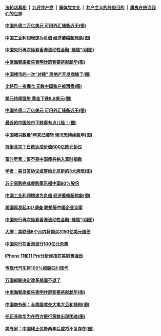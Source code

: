 ####  [法轮功真相](../../../../basic/blob/master/README.md?t=09280552) &nbsp;|&nbsp; [九评共产党](../../../../9ping.md/blob/master/README.md?t=09280552) &nbsp;|&nbsp; [解体党文化](../../../../jtdwh.md/blob/master/README.md?t=09280552)  &nbsp;|&nbsp; [共产主义的终极目的](../../../../gczydzjmd.md/blob/master/README.md?t=09280552) &nbsp;|&nbsp; [魔鬼在统治我们的世界](../../../../mgztzwmdsj.md/blob/master/README.md?t=09280552) 

#### [中国外债二万亿美元 可用外汇储备近无(图)](../pages/p5/908744.md?t=09280552) 

#### [中国工业利润增速为负值 经济萎缩超想象(图)](../pages/p5/908719.md?t=09280552) 

#### [中国央行再次抽紧香港流动性金融“维稳”(组图)](../pages/p5/908709.md?t=09280552) 

#### [中南海智库报告表明炒房客要逃就趁早(图)](../pages/p5/908588.md?t=09280552) 

#### [中国楼市的一次“对赌” 房地产开发商输了(图)](../pages/p5/908617.md?t=09280552) 

#### [比特币一夜爆仓 无数中国账户被清零(图)](../pages/p5/908611.md?t=09280552) 

#### [美元持续强势 黄金下跌8.8美元(图)](../pages/p5/908779.md?t=09280552) 

#### [中国外债二万亿美元 可用外汇储备近无(图)](../pages/p5/908744.md?t=09280552) 

#### [最近的中国股市下跌得有点儿怪！(图)](../pages/p5/908745.md?t=09280552) 

#### [中国猪只数量1年来已腰斩 惨况恐持续数年(图)](../pages/p5/908762.md?t=09280552) 

#### [抗衡北京？日欧达成价值600亿欧元协议](../pages/p5/908760.md?t=09280552) 

#### [富时罗素：暂不将中国债券纳入富时指数](../pages/p5/908746.md?t=09280552) 

#### [学者：美日签协议或带给北京新的3大麻烦(图)](../pages/p5/908758.md?t=09280552) 

#### [苏宁易购完成收购家乐福中国80%股份](../pages/p5/908722.md?t=09280552) 

#### [中国工业利润增速为负值 经济萎缩超想象(图)](../pages/p5/908719.md?t=09280552) 

#### [美国再发起337调查 联想等中国企业涉案](../pages/p5/908714.md?t=09280552) 

#### [中国央行再次抽紧香港流动性金融“维稳”(组图)](../pages/p5/908709.md?t=09280552) 

#### [大摩：美联储6个月内将购买3150亿美元国债](../pages/p5/908667.md?t=09280552) 

#### [中国央行在香港发行100亿元央票](../pages/p5/908665.md?t=09280552) 

#### [iPhone 11和11 Pro分析师指在美销售强劲](../pages/p5/908664.md?t=09280552) 

#### [传现代汽车将100%控股四川现代](../pages/p5/908663.md?t=09280552) 

#### [万国邮联决定改革美国不退了](../pages/p5/908648.md?t=09280552) 

#### [中南海智库报告表明炒房客要逃就趁早(图)](../pages/p5/908588.md?t=09280552) 

#### [中国商务部：与美国成交大笔大豆和猪肉(图)](../pages/p5/908641.md?t=09280552) 

#### [任正非称华为在西方银行贷款出现困难(图)](../pages/p5/908639.md?t=09280552) 

#### [美专家：中国稀土优势两年后或将不复存在(图)](../pages/p5/908633.md?t=09280552) 

